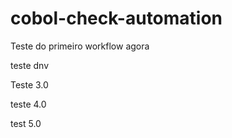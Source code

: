 # cobol-check-automation

Teste do primeiro workflow agora 

teste dnv

Teste 3.0

teste 4.0

test 5.0
